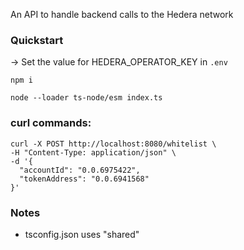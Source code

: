An API to handle backend calls to the Hedera network

### Quickstart

-> Set the value for HEDERA_OPERATOR_KEY in `.env`

`npm i`

`node --loader ts-node/esm index.ts`


### curl commands:

```
curl -X POST http://localhost:8080/whitelist \
-H "Content-Type: application/json" \
-d '{
  "accountId": "0.0.6975422",
  "tokenAddress": "0.0.6941568"
}'
```


### Notes

- tsconfig.json uses "shared"





